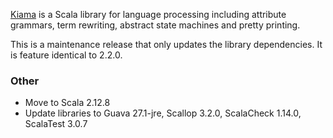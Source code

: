 [Kiama](https://github.com/inkytonik/kiama) is a Scala library for language processing including attribute grammars, term rewriting, abstract state machines and pretty printing.

This is a maintenance release that only updates the library dependencies. It is feature identical to 2.2.0.

### Other

* Move to Scala 2.12.8
* Update libraries to Guava 27.1-jre, Scallop 3.2.0, ScalaCheck 1.14.0, ScalaTest 3.0.7
